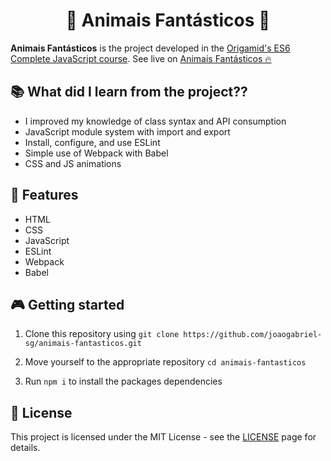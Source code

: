 <div align="center">
 <h1>🐺 Animais Fantásticos 🐻</h1>
</div>

**Animais Fantásticos** is the project developed in the [Origamid's ES6 Complete JavaScript course](https://www.origamid.com/).
See live on [Animais Fantásticos 🔥](https://joaogabriel-sg.github.io/animais-fantasticos/)

## 📚 What did I learn from the project??

- I improved my knowledge of class syntax and API consumption
- JavaScript module system with import and export
- Install, configure, and use ESLint
- Simple use of Webpack with Babel
- CSS and JS animations

## 🚀 Features

- HTML
- CSS
- JavaScript
- ESLint
- Webpack
- Babel

## 🎮 Getting started

1. Clone this repository using `git clone https://github.com/joaogabriel-sg/animais-fantasticos.git`

1. Move yourself to the appropriate repository `cd animais-fantasticos`

1. Run `npm i` to install the packages dependencies

## 📃 License

This project is licensed under the MIT License - see the [LICENSE](https://choosealicense.com/licenses/mit/) page for details.
